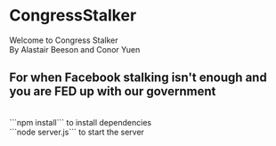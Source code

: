 # CongressStalker
Welcome to Congress Stalker
<br>
By Alastair Beeson and Conor Yuen
<br>
<h2> For when Facebook stalking isn't enough and you are FED up with our government </h2>
<br>
```npm install``` to install dependencies
</br>
```node server.js``` to start the server
